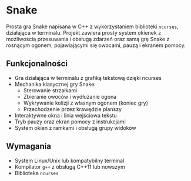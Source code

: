 # Snake

Prosta gra Snake napisana w C++ z wykorzystaniem biblioteki `ncurses`, działająca w terminalu. Projekt zawiera prosty system okienek z możliwością przesuwania i obsługą zdarzeń oraz samą grę Snake z rosnącym ogonem, pojawiającymi się owocami, pauzą i ekranem pomocy.


## Funkcjonalności

- Gra działająca w terminalu z grafiką tekstową dzięki ncurses
- Mechanika klasycznej gry Snake:
  - Sterowanie strzałkami
  - Zbieranie owoców i wydłużanie ogona
  - Wykrywanie kolizji z własnym ogonem (koniec gry)
  - Przechodzenie przez krawędzie planszy
- Interaktywne okna i linia wejściowa tekstu
- Tryb pauzy oraz ekran pomocy z instrukcjami
- System okien z ramkami i obsługą grupy widoków 


## Wymagania

- System Linux/Unix lub kompatybilny terminal
- Kompilator `g++` z obsługą C++11 lub nowszym
- Biblioteka `ncurses`
